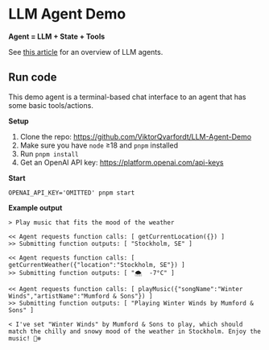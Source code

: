 # LLM Agent Demo

**Agent = LLM + State + Tools**

See [this article](https://www.linkedin.com/pulse/llm-agents-overview-implementation-viktor-qvarfordt-ysdyf/) for an overview of LLM agents.

## Run code

This demo agent is a terminal-based chat interface to an agent that has some basic tools/actions.

**Setup**

1. Clone the repo: https://github.com/ViktorQvarfordt/LLM-Agent-Demo
2. Make sure you have `node` ≥18 and `pnpm` installed
3. Run `pnpm install`
4. Get an OpenAI API key: https://platform.openai.com/api-keys

**Start**

```
OPENAI_API_KEY='OMITTED' pnpm start
```

**Example output**

```
> Play music that fits the mood of the weather

<< Agent requests function calls: [ getCurrentLocation({}) ]
>> Submitting function outputs: [ "Stockholm, SE" ]

<< Agent requests function calls: [ getCurrentWeather({"location":"Stockholm, SE"}) ]
>> Submitting function outputs: [ "🌨  -7°C" ]

<< Agent requests function calls: [ playMusic({"songName":"Winter Winds","artistName":"Mumford & Sons"}) ]
>> Submitting function outputs: [ "Playing Winter Winds by Mumford & Sons" ]

< I've set "Winter Winds" by Mumford & Sons to play, which should match the chilly and snowy mood of the weather in Stockholm. Enjoy the music! 🎵❄️
```
